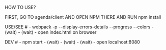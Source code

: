 HOW TO USE?

FIRST, GO TO agenda/client AND OPEN NPM THERE AND RUN npm install

USE/SEE # 
	- webpack -p --display-errors-details --progress --colors
	- (wait)
	- (wait)
	- open index.html on browser

DEV # 
	- npm start
	- (wait)
	- (wait)
	- (wait)
	- open localhost:8080
